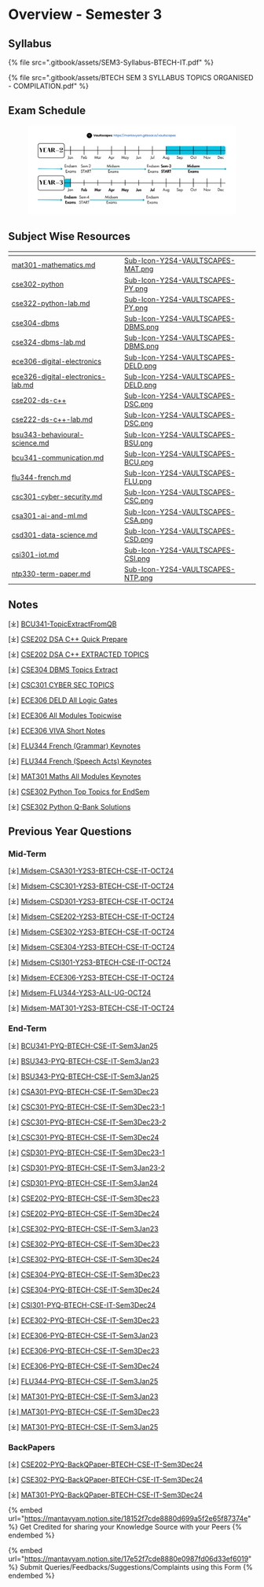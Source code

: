 # Overview - Semester 3

## Syllabus

{% file src=".gitbook/assets/SEM3-Syllabus-BTECH-IT.pdf" %}

{% file src=".gitbook/assets/BTECH SEM 3 SYLLABUS TOPICS ORGANISED - COMPILATION.pdf" %}

## Exam Schedule

<figure><img src=".gitbook/assets/time-sub-icons-vaultscapes-sem4.png" alt=""><figcaption></figcaption></figure>

## Subject Wise Resources

<table data-view="cards"><thead><tr><th data-type="content-ref"></th><th data-hidden data-card-cover data-type="files"></th></tr></thead><tbody><tr><td><a href="mat301-mathematics.md">mat301-mathematics.md</a></td><td><a href=".gitbook/assets/Sub-Icon-Y2S4-VAULTSCAPES-MAT.png">Sub-Icon-Y2S4-VAULTSCAPES-MAT.png</a></td></tr><tr><td><a href="cse302-python/">cse302-python</a></td><td><a href=".gitbook/assets/Sub-Icon-Y2S4-VAULTSCAPES-PY.png">Sub-Icon-Y2S4-VAULTSCAPES-PY.png</a></td></tr><tr><td><a href="cse302-python/cse322-python-lab.md">cse322-python-lab.md</a></td><td><a href=".gitbook/assets/Sub-Icon-Y2S4-VAULTSCAPES-PY.png">Sub-Icon-Y2S4-VAULTSCAPES-PY.png</a></td></tr><tr><td><a href="cse304-dbms/">cse304-dbms</a></td><td><a href=".gitbook/assets/Sub-Icon-Y2S4-VAULTSCAPES-DBMS.png">Sub-Icon-Y2S4-VAULTSCAPES-DBMS.png</a></td></tr><tr><td><a href="cse304-dbms/cse324-dbms-lab.md">cse324-dbms-lab.md</a></td><td><a href=".gitbook/assets/Sub-Icon-Y2S4-VAULTSCAPES-DBMS.png">Sub-Icon-Y2S4-VAULTSCAPES-DBMS.png</a></td></tr><tr><td><a href="ece306-digital-electronics/">ece306-digital-electronics</a></td><td><a href=".gitbook/assets/Sub-Icon-Y2S4-VAULTSCAPES-DELD.png">Sub-Icon-Y2S4-VAULTSCAPES-DELD.png</a></td></tr><tr><td><a href="ece306-digital-electronics/ece326-digital-electronics-lab.md">ece326-digital-electronics-lab.md</a></td><td><a href=".gitbook/assets/Sub-Icon-Y2S4-VAULTSCAPES-DELD.png">Sub-Icon-Y2S4-VAULTSCAPES-DELD.png</a></td></tr><tr><td><a href="cse202-ds-c++/">cse202-ds-c++</a></td><td><a href=".gitbook/assets/Sub-Icon-Y2S4-VAULTSCAPES-DSC.png">Sub-Icon-Y2S4-VAULTSCAPES-DSC.png</a></td></tr><tr><td><a href="cse202-ds-c++/cse222-ds-c++-lab.md">cse222-ds-c++-lab.md</a></td><td><a href=".gitbook/assets/Sub-Icon-Y2S4-VAULTSCAPES-DSC.png">Sub-Icon-Y2S4-VAULTSCAPES-DSC.png</a></td></tr><tr><td><a href="bsu343-behavioural-science.md">bsu343-behavioural-science.md</a></td><td><a href=".gitbook/assets/Sub-Icon-Y2S4-VAULTSCAPES-BSU.png">Sub-Icon-Y2S4-VAULTSCAPES-BSU.png</a></td></tr><tr><td><a href="bcu341-communication.md">bcu341-communication.md</a></td><td><a href=".gitbook/assets/Sub-Icon-Y2S4-VAULTSCAPES-BCU.png">Sub-Icon-Y2S4-VAULTSCAPES-BCU.png</a></td></tr><tr><td><a href="flu344-french.md">flu344-french.md</a></td><td><a href=".gitbook/assets/Sub-Icon-Y2S4-VAULTSCAPES-FLU.png">Sub-Icon-Y2S4-VAULTSCAPES-FLU.png</a></td></tr><tr><td><a href="specialisation/csc301-cyber-security.md">csc301-cyber-security.md</a></td><td><a href=".gitbook/assets/Sub-Icon-Y2S4-VAULTSCAPES-CSC.png">Sub-Icon-Y2S4-VAULTSCAPES-CSC.png</a></td></tr><tr><td><a href="specialisation/csa301-ai-and-ml.md">csa301-ai-and-ml.md</a></td><td><a href=".gitbook/assets/Sub-Icon-Y2S4-VAULTSCAPES-CSA.png">Sub-Icon-Y2S4-VAULTSCAPES-CSA.png</a></td></tr><tr><td><a href="specialisation/csd301-data-science.md">csd301-data-science.md</a></td><td><a href=".gitbook/assets/Sub-Icon-Y2S4-VAULTSCAPES-CSD.png">Sub-Icon-Y2S4-VAULTSCAPES-CSD.png</a></td></tr><tr><td><a href="specialisation/csi301-iot.md">csi301-iot.md</a></td><td><a href=".gitbook/assets/Sub-Icon-Y2S4-VAULTSCAPES-CSI.png">Sub-Icon-Y2S4-VAULTSCAPES-CSI.png</a></td></tr><tr><td><a href="ntp330-term-paper.md">ntp330-term-paper.md</a></td><td><a href=".gitbook/assets/Sub-Icon-Y2S4-VAULTSCAPES-NTP.png">Sub-Icon-Y2S4-VAULTSCAPES-NTP.png</a></td></tr></tbody></table>

## Notes

\[⤓] [BCU341-TopicExtractFromQB](https://drive.google.com/file/d/1Op3jQ7_5KSFfR5osBR771uzS3sPCFdPg/view?usp=drive_link)

\[⤓] [CSE202 DSA C++ Quick Prepare](https://drive.google.com/file/d/1PZYZvV0W4VVLzjKVunTj8-8EYaC_FYio/view?usp=drive_link)

\[⤓] [CSE202 DSA C++ EXTRACTED TOPICS](https://drive.google.com/file/d/1P8cxwqvcMtU0sge5G7wiTgZxAoXXAZMs/view?usp=drive_link)

\[⤓] [CSE304 DBMS Topics Extract](https://drive.google.com/file/d/1PJqtgV_XchcPUUmRwe7mYeGgiyt25Nft/view?usp=drive_link)

\[⤓] [CSC301 CYBER SEC TOPICS](https://drive.google.com/file/d/1P6xN7hAY5rPplq_U2jG4hCPCK3dEWa2V/view?usp=drive_link)

\[⤓] [ECE306 DELD All Logic Gates](https://drive.google.com/file/d/1PK6VAYMD_AIAOHpF4hg8Epz0WQqFEI4V/view?usp=drive_link)

\[⤓] [ECE306 All Modules Topicwise](https://drive.google.com/file/d/1PDQ7A5Hi39XjhWOBbi3tY7Iz_aIumvQ0/view?usp=drive_link)

\[⤓] [ECE306 VIVA Short Notes](https://drive.google.com/file/d/1POyQFSRP-zXKZvn28MQ3xWBhYSH0omnJ/view?usp=drive_link)

\[⤓] [FLU344 French (Grammar) Keynotes](https://drive.google.com/file/d/1P6OCj1zW6LRPKqHPgi0ZilEK02L61urh/view?usp=drive_link)

\[⤓] [FLU344 French (Speech Acts) Keynotes ](https://drive.google.com/file/d/1P2hDZhgMx99tzNLPkeI-Xijr6cKHJiY0/view?usp=drive_link)

\[⤓] [MAT301 Maths All Modules Keynotes](https://drive.google.com/file/d/1PQgVPhqg99-MbiC4gJZlJ0GOTihaRBZm/view?usp=drive_link)

\[⤓] [CSE302 Python Top Topics for EndSem](https://drive.google.com/file/d/1PA3cyzRTU8Sd1Wa7qL1c-vq5__58DwLY/view?usp=drive_link)

\[⤓] [CSE302 Python Q-Bank Solutions](https://drive.google.com/file/d/1PDzU7pZT_C8T5I27IghB-UauQL12Y2eH/view?usp=drive_link)

## Previous Year Questions

### Mid-Term

\[⤓][ Midsem-CSA301-Y2S3-BTECH-CSE-IT-OCT24](https://drive.google.com/file/d/1F8Fk5WDA6h7XEwLiKcrJty1P0-uGtjZs/view?usp=drive_link)

\[⤓] [Midsem-CSC301-Y2S3-BTECH-CSE-IT-OCT24](https://drive.google.com/file/d/1w7XVya7zJfldrI6q9rAX7nK-T1prVoEj/view?usp=drive_link)

\[⤓] [Midsem-CSD301-Y2S3-BTECH-CSE-IT-OCT24](https://drive.google.com/file/d/1K4MYvp4_0MAFVH4xUQWe3EOwFof-Pm3P/view?usp=drive_link)

\[⤓] [Midsem-CSE202-Y2S3-BTECH-CSE-IT-OCT24](https://drive.google.com/file/d/1yCw4WKp7vEINB3FBw8f1mZCoLcUz4Ahd/view?usp=drive_link)

\[⤓] [Midsem-CSE302-Y2S3-BTECH-CSE-IT-OCT24](https://drive.google.com/file/d/1m7rIM4BgpGWurGmLld__dIflmAyotI9D/view?usp=drive_link)

\[⤓] [Midsem-CSE304-Y2S3-BTECH-CSE-IT-OCT24](https://drive.google.com/file/d/1HF3IF_yj4V7zaVjgDvEQ9N9E77KII4kA/view?usp=drive_link)

\[⤓] [Midsem-CSI301-Y2S3-BTECH-CSE-IT-OCT24](https://drive.google.com/file/d/1pGZkBokeMaUfzN6yknwJkdMYyaXdGAc_/view?usp=drive_link)

\[⤓] [Midsem-ECE306-Y2S3-BTECH-CSE-IT-OCT24](https://drive.google.com/file/d/1v4yxOhZ5TWvpmcsR9Cq12YJ0CdbAhCpV/view?usp=drive_link)

\[⤓] [Midsem-FLU344-Y2S3-ALL-UG-OCT24](https://drive.google.com/file/d/13kX9z59Q2yIFwMIBJfdZ0Jvhy34bmJW8/view?usp=drive_link)

\[⤓] [Midsem-MAT301-Y2S3-BTECH-CSE-IT-OCT24](https://drive.google.com/file/d/1iUF2mcI3iq2oRP_Tjr1_-3e8lLb63U1H/view?usp=drive_link)

### End-Term

\[⤓] [BCU341-PYQ-BTECH-CSE-IT-Sem3Jan25](https://drive.google.com/file/d/109ZeIgErYVIsBSfzP_pO-SewJxBSNu73/view?usp=drive_link)

\[⤓] [BSU343-PYQ-BTECH-CSE-IT-Sem3Jan23](https://drive.google.com/file/d/11LsgURp2h4h76FqkadXTtvcXXDbZ31Ar/view?usp=drive_link)

\[⤓] [BSU343-PYQ-BTECH-CSE-IT-Sem3Jan25](https://drive.google.com/file/d/1fBP0929NGOe-BGGUUDoMRxSarcXQyUt2/view?usp=drive_link)

\[⤓] [CSA301-PYQ-BTECH-CSE-IT-Sem3Dec23](https://drive.google.com/file/d/112a9Z_Z1eZan__WLesSl7TPskGlKtg5d/view?usp=drive_link)

\[⤓] [CSC301-PYQ-BTECH-CSE-IT-Sem3Dec23-1](https://drive.google.com/file/d/10Q914hrGeRW5uMyos_TSWjH7LcNU8GWJ/view?usp=drive_link)

\[⤓] [CSC301-PYQ-BTECH-CSE-IT-Sem3Dec23-2](https://drive.google.com/file/d/10eBz91DgTlTpOQeeGyZVWAS7uryGe3JF/view?usp=drive_link)

\[⤓][ CSC301-PYQ-BTECH-CSE-IT-Sem3Dec24](https://drive.google.com/file/d/1nuj5uyt3m4nS3NubD8h4aOhe0Qz_7hef/view?usp=drive_link)

\[⤓] [CSD301-PYQ-BTECH-CSE-IT-Sem3Dec23-1](https://drive.google.com/file/d/114seA2LIME6U4X0ALlyd0K_kfGZYXOvo/view?usp=drive_link)

\[⤓] [CSD301-PYQ-BTECH-CSE-IT-Sem3Jan23-2](https://drive.google.com/file/d/10_EnzAVR6GNRGF7UT7HMsCUp3ExYmPlI/view?usp=drive_link)

\[⤓] [CSD301-PYQ-BTECH-CSE-IT-Sem3Jan24](https://drive.google.com/file/d/1ARGgOZwUVHJu2mOQvpgQE-Ny85cbqfvn/view?usp=drive_link)

\[⤓] [CSE202-PYQ-BTECH-CSE-IT-Sem3Dec23](https://drive.google.com/file/d/11F_vq0E4vtETvjUcUWTsg34kVB6u5yvU/view?usp=drive_link)

\[⤓] [CSE202-PYQ-BTECH-CSE-IT-Sem3Dec24](https://drive.google.com/file/d/19EMCKZGRllJPYu0PlSK3APPhC26SyIta/view?usp=drive_link)

\[⤓][ CSE302-PYQ-BTECH-CSE-IT-Sem3Jan23](https://drive.google.com/file/d/10X-CFbwIWcGTAkzO7EYKAA6DFsbqzlTI/view?usp=drive_link)

\[⤓] [CSE302-PYQ-BTECH-CSE-IT-Sem3Dec23](https://drive.google.com/file/d/10hmWLb_LkYGuWsy7t1sXiHpBItQJYB6s/view?usp=drive_link)

\[⤓][ CSE302-PYQ-BTECH-CSE-IT-Sem3Dec24](https://drive.google.com/file/d/1vRfy2i4nDD1ip9j33nVGRNssUzQYkWJd/view?usp=drive_link)

\[⤓] [CSE304-PYQ-BTECH-CSE-IT-Sem3Dec23](https://drive.google.com/file/d/10eVRAxshOVndIh51LzoOwLyzvEhuCyjR/view?usp=drive_link)

\[⤓] [CSE304-PYQ-BTECH-CSE-IT-Sem3Dec24](https://drive.google.com/file/d/1ceUaYM0lUefMrIbdrPLCq_2Eto2JO5tn/view?usp=drive_link)

\[⤓] [CSI301-PYQ-BTECH-CSE-IT-Sem3Dec24](https://drive.google.com/file/d/16v1Oe5ihbftmuk6diZ5SdUm380vrY2xW/view?usp=drive_link)

\[⤓] [ECE302-PYQ-BTECH-CSE-IT-Sem3Dec23](https://drive.google.com/file/d/10idLJSUyfOgMenDrw_Lh38r_BaP856AD/view?usp=drive_link)

\[⤓] [ECE306-PYQ-BTECH-CSE-IT-Sem3Jan23](https://drive.google.com/file/d/10R71lf3tzZCbdkiz5WqpeHLRXo3-I9k5/view?usp=drive_link)

\[⤓] [ECE306-PYQ-BTECH-CSE-IT-Sem3Dec23](https://drive.google.com/file/d/11F5eswWDgpxf2p3CWkHauklI0K0SL3RH/view?usp=drive_link)

\[⤓] [ECE306-PYQ-BTECH-CSE-IT-Sem3Dec24](https://drive.google.com/file/d/1MBWa8KzZBg4qHloOhdh27b1XWqfpt0K3/view?usp=drive_link)

\[⤓] [FLU344-PYQ-BTECH-CSE-IT-Sem3Jan25](https://drive.google.com/file/d/1BlJK1jmDYwU_nSUeQYewsvDvKvAIrpwG/view?usp=drive_link)

\[⤓] [MAT301-PYQ-BTECH-CSE-IT-Sem3Jan23](https://drive.google.com/file/d/10zncbEb3q0tarLOjPpsFRbA6-QmQwIER/view?usp=drive_link)

\[⤓][ MAT301-PYQ-BTECH-CSE-IT-Sem3Dec23](https://drive.google.com/file/d/10kcKM6ACC8rdQX8giqghOTnDA3X2DlXP/view?usp=drive_link)

\[⤓] [MAT301-PYQ-BTECH-CSE-IT-Sem3Jan25](https://drive.google.com/file/d/1XA29kZ1JYONj-uwwyqEOWatIHi-qJ756/view?usp=drive_link)

### BackPapers

\[⤓] [CSE202-PYQ-BackQPaper-BTECH-CSE-IT-Sem3Dec24](https://drive.google.com/file/d/11cHeDhOPvqqGmMKUBR9S94NKQqu9uM91/view?usp=drive_link)

\[⤓] [CSE302-PYQ-BackQPaper-BTECH-CSE-IT-Sem3Dec24](https://drive.google.com/file/d/10_FCAxyg2_wgd4JEaG0h_oKZRGThv4D7/view?usp=drive_link)

\[⤓] [MAT301-PYQ-BackQPaper-BTECH-CSE-IT-Sem3Dec24](https://drive.google.com/file/d/11_j23IL2tDvyvng8zKtTiD9XEEzHa2DL/view?usp=drive_link)

{% embed url="https://mantavyam.notion.site/18152f7cde8880d699a5f2e65f87374e" %}
Get Credited for sharing your Knowledge Source with your Peers
{% endembed %}

{% embed url="https://mantavyam.notion.site/17e52f7cde8880e0987fd06d33ef6019" %}
Submit Queries/Feedbacks/Suggestions/Complaints using this Form
{% endembed %}
